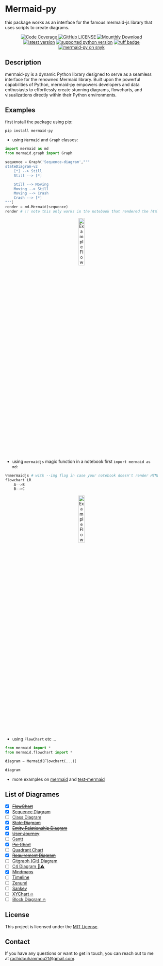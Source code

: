 # Mermaid-py

this package works as an interface for the famous mermaid-js library that uses scripts to create diagrams.

<p align="center">
    <a href="https://codecov.io/gh/ouhammmourachid/mermaid-py">
        <img src="https://codecov.io/gh/ouhammmourachid/mermaid-py/graph/badge.svg?token=732C2PA73Z"
            alt="Code Coverage"></a>
    <a href="https://github.com/ouhammmourachid/mermaid-py/blob/main/LICENSE" >
        <img src="https://img.shields.io/github/license/ouhammmourachid/mermaid-py"
            alt="GitHub LICENSE" /></a>
    <a href="https://pypistats.org/packages/mermaid-py">
        <img src="https://img.shields.io/pypi/dm/mermaid-py"
            alt="Mounthly Download" /></a>
    <a href="https://pypi.org/project/mermaid-py/">
        <img src="https://img.shields.io/pypi/v/mermaid-py.svg?style=flat"
            alt="latest version" /></a>
    <a href="https://pypi.org/project/mermaid-py/">
        <img src="https://img.shields.io/pypi/pyversions/mermaid-py"
            alt="supported python version" /></a>
    <a href="https://github.com/astral-sh/ruff">
        <img src="https://img.shields.io/endpoint?url=https://raw.githubusercontent.com/astral-sh/ruff/main/assets/badge/v2.json"
            alt="ruff badge"/></a>
    <a href="https://snyk.io/advisor/python/mermaid-py">
        <img src="https://snyk.io/advisor/python/mermaid-py/badge.svg"
            alt="mermaid-py on snyk"/></a>
</p>

## Description

mermaid-py is a dynamic Python library designed to serve as a seamless interface for
the renowned Mermaid library. Built upon the powerful capabilities of Python, mermaid-py
empowers developers and data enthusiasts to effortlessly create stunning diagrams, flowcharts,
and visualizations directly within their Python environments.


## Examples

first install the package using pip:

```bash
pip install mermaid-py
```

- using `Mermaid` and `Graph` classes:
```python
import mermaid as md
from mermaid.graph import Graph

sequence = Graph('Sequence-diagram',"""
stateDiagram-v2
    [*] --> Still
    Still --> [*]

    Still --> Moving
    Moving --> Still
    Moving --> Crash
    Crash --> [*]
""")
render = md.Mermaid(sequence)
render # !! note this only works in the notebook that rendered the html.
```

<p align="center">
   <img src="https://github.com/user-attachments/assets/8476ec24-b41f-4a88-9c30-a2478a2c0fd8" alt="Example Flowchart"
    style="width: 20%;">
</p>

- using `mermaidjs` magic function in a notebook first `import mermaid as md`:

```python
%%mermaidjs # with --img flag in case your notebook doesn't render HTML
flowchart LR
    A-->B
    B-->C
```

<p align="center">
    <img src="https://github.com/ouhammmourachid/mermaid-py/assets/93659459/d4d1b993-a33d-4eb0-82ae-2ad39bf30e90" alt="Example Flowchart"
    style="width: 20%;">
</p>

- using `FlowChart` etc ...

```python
from mermaid import *
from mermaid.flowchart import *

diagram = Mermaid(Flowchart(...))

diagram
```
- more examples on [mermaid](https://www.kaggle.com/code/ouhammourachid/mermaid-py) and [test-mermaid](https://www.kaggle.com/code/ouhammourachid/testing-mermaid-py)



## List of Diagrames
- [x] [~~FlowChart~~](https://mermaid.js.org/syntax/flowchart.html)
- [x] [~~Sequence Diagram~~](https://mermaid.js.org/syntax/sequenceDiagram.html)
- [ ] [Class Diagram](https://mermaid.js.org/syntax/classDiagram.html)
- [x] [~~State Diagram~~](https://mermaid.js.org/syntax/stateDiagram.html)
- [x] [~~Entity Relationship Diagram~~](https://mermaid.js.org/syntax/entityRelationshipDiagram.html)
- [x] [~~User Journey~~](https://mermaid.js.org/syntax/userJourney.html)
- [ ] [Gantt](https://mermaid.js.org/syntax/gantt.html)
- [x] [~~Pie Chart~~](https://mermaid.js.org/syntax/pie.html)
- [ ] [Quadrant Chart](https://mermaid.js.org/syntax/quadrantChart.html)
- [x] [~~Requirement Diagram~~](https://mermaid.js.org/syntax/requirementDiagram.html)
- [ ] [Gitgraph (Git) Diagram](https://mermaid.js.org/syntax/gitgraph.html)
- [ ] [C4 Diagram 🦺⚠️](https://mermaid.js.org/syntax/c4.html)
- [x] [~~Mindmaps~~](https://mermaid.js.org/syntax/mindmap.html)
- [ ] [Timeline](https://mermaid.js.org/syntax/timeline.html)
- [ ] [Zenuml](https://mermaid.js.org/syntax/zenuml.html)
- [ ] [Sankey](https://mermaid.js.org/syntax/sankey.html)
- [ ] [XYChart 🔥](https://mermaid.js.org/syntax/xyChart.html)
- [ ] [Block Diagram 🔥](https://mermaid.js.org/syntax/block.html)

## License

This project is licensed under the [MIT License](LICENSE).

## Contact

If you have any questions or want to get in touch, you can reach out to me at [rachidouhammou21@gmail.com](rachidouhammou21@gmail.com).
